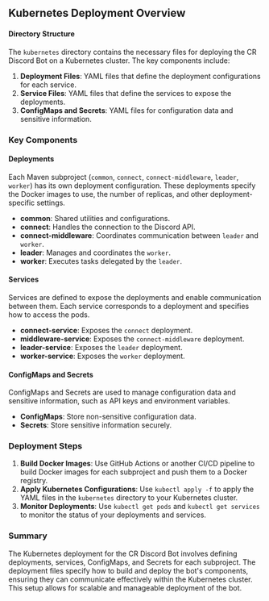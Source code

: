 ## Kubernetes Deployment Overview

#### Directory Structure
The `kubernetes` directory contains the necessary files for deploying the CR Discord Bot on a Kubernetes cluster. The key components include:

1. **Deployment Files**: YAML files that define the deployment configurations for each service.
2. **Service Files**: YAML files that define the services to expose the deployments.
3. **ConfigMaps and Secrets**: YAML files for configuration data and sensitive information.

### Key Components

#### Deployments
Each Maven subproject (`common`, `connect`, `connect-middleware`, `leader`, `worker`) has its own deployment configuration. These deployments specify the Docker images to use, the number of replicas, and other deployment-specific settings.

- **common**: Shared utilities and configurations.
- **connect**: Handles the connection to the Discord API.
- **connect-middleware**: Coordinates communication between `leader` and `worker`.
- **leader**: Manages and coordinates the `worker`.
- **worker**: Executes tasks delegated by the `leader`.

#### Services
Services are defined to expose the deployments and enable communication between them. Each service corresponds to a deployment and specifies how to access the pods.

- **connect-service**: Exposes the `connect` deployment.
- **middleware-service**: Exposes the `connect-middleware` deployment.
- **leader-service**: Exposes the `leader` deployment.
- **worker-service**: Exposes the `worker` deployment.

#### ConfigMaps and Secrets
ConfigMaps and Secrets are used to manage configuration data and sensitive information, such as API keys and environment variables.

- **ConfigMaps**: Store non-sensitive configuration data.
- **Secrets**: Store sensitive information securely.

### Deployment Steps
1. **Build Docker Images**: Use GitHub Actions or another CI/CD pipeline to build Docker images for each subproject and push them to a Docker registry.
2. **Apply Kubernetes Configurations**: Use `kubectl apply -f` to apply the YAML files in the `kubernetes` directory to your Kubernetes cluster.
3. **Monitor Deployments**: Use `kubectl get pods` and `kubectl get services` to monitor the status of your deployments and services.

### Summary
The Kubernetes deployment for the CR Discord Bot involves defining deployments, services, ConfigMaps, and Secrets for each subproject. The deployment files specify how to build and deploy the bot's components, ensuring they can communicate effectively within the Kubernetes cluster. This setup allows for scalable and manageable deployment of the bot.
